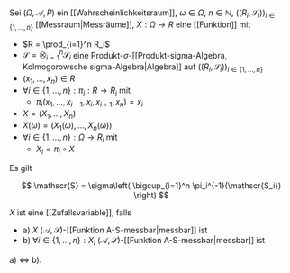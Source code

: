 Sei $(\Omega, \mathcal{A}, P)$ ein [[Wahrscheinlichkeitsraum]], $\omega \in \Omega$, $n \in \mathbb{N}$, $((R_i, \mathscr{S}_i))_{i \in \{ 1, \dots, n \}}$ [[Messraum|Messräume]], $X : \Omega \to R$ eine [[Funktion]] mit
- $R = \prod_{i=1}^n R_i$
- $\mathscr{S} = \bigotimes_{i=1}^n \mathscr{S}_i$ eine Produkt-$\sigma$-[[Produkt-sigma-Algebra,  Kolmogorowsche sigma-Algebra|Algebra]] auf $((R_i, \mathscr{S}_i))_{i \in \{ 1, \dots, n \}}$
- $(x_1, \dots, x_n) \in R$
- $\forall i \in \{ 1, \dots, n \} : \pi_i : R \to R_i$ mit
	- $\pi_i(x_1, \dots, x_{i-1}, x_i, x_{i+1}, x_n) = x_i$
- $X = (X_1, \dots, X_n)$
- $X(\omega) = (X_1(\omega), \dots, X_n(\omega))$
- $\forall i \in \{ 1, \dots, n \} : \Omega \to R_i$ mit
	- $X_i = \pi_i \circ X$

Es gilt

$$
	\mathscr{S} = \sigma\left( \bigcup_{i=1}^n \pi_i^{-1}(\mathscr{S_i}) \right)
$$

$X$ ist eine [[Zufallsvariable]], falls
- a) $X$ $(\mathcal{A}, \mathscr{S})$-[[Funktion A-S-messbar|messbar]] ist
- b) $\forall i \in \{ 1, \dots, n \} : X_i$ $(\mathcal{A}, \mathscr{S})$-[[Funktion A-S-messbar|messbar]] ist

a) $\iff$ b).